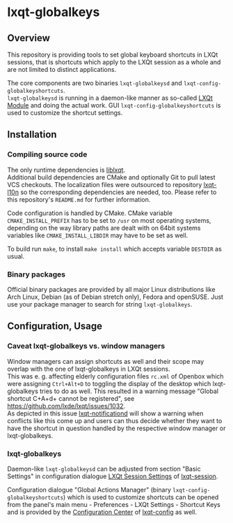 # lxqt-globalkeys

## Overview

This repository is providing tools to set global keyboard shortcuts in LXQt sessions, that is shortcuts which apply to the LXQt session as a whole and are not limited to distinct applications.

The core components are two binaries `lxqt-globalkeysd` and `lxqt-config-globalkeyshortcuts`.   
`lxqt-globalkeysd` is running in a daemon-like manner as so-called [LXQt Module](https://github.com/lxde/lxqt-session#lxqt-modules) and doing the actual work. GUI `lxqt-config-globalkeyshortcuts` is used to customize the shortcut settings.

## Installation

### Compiling source code

The only runtime dependencies is [liblxqt](https://github.com/lxde/liblxqt).   
Additional build dependencies are CMake and optionally Git to pull latest VCS checkouts. The localization files were outsourced to repository [lxqt-l10n](https://github.com/lxde/lxqt-l10n) so the corresponding dependencies are needed, too. Please refer to this repository's `README.md` for further information.   

Code configuration is handled by CMake. CMake variable `CMAKE_INSTALL_PREFIX` has to be set to `/usr` on most operating systems, depending on the way library paths are dealt with on 64bit systems variables like `CMAKE_INSTALL_LIBDIR` may have to be set as well.   

To build run `make`, to install `make install` which accepts variable `DESTDIR` as usual.   

### Binary packages

Official binary packages are provided by all major Linux distributions like Arch Linux, Debian (as of Debian stretch only), Fedora and openSUSE. Just use your package manager to search for string `lxqt-globalkeys`.

## Configuration, Usage

### Caveat lxqt-globalkeys vs. window managers

Window managers can assign shortcuts as well and their scope may overlap with the one of lxqt-globalkeys in LXQt sessions.   
This was e. g. affecting elderly configuration files `rc.xml` of Openbox which were assigning `Ctrl+Alt+D` to toggling the display of the desktop which lxqt-globalkeys tries to do as well. This resulted in a warning message "Global shortcut C+A+d+ cannot be registered", see https://github.com/lxde/lxqt/issues/1032.   
As depicted in this issue [lxqt-notificationd](https://github.com/lxde/lxqt-notificationd) will show a warning when conflicts like this come up and users can thus decide whether they want to have the shortcut in question handled by the respective window manager or lxqt-globalkeys.

### lxqt-globalkeys

Daemon-like `lxqt-globalkeysd` can be adjusted from section "Basic Settings" in configuration dialogue [LXQt Session Settings](https://github.com/lxde/lxqt-session#overview) of [lxqt-session](https://github.com/lxde/lxqt-session).

Configuration dialogue "Global Actions Manager" (binary `lxqt-config-globalkeyshortcuts`) which is used to customize shortcuts can be opened from the panel's main menu - Preferences - LXQt Settings - Shortcut Keys and is provided by the [Configuration Center](https://github.com/lxde/lxqt-config#configuration-center) of [lxqt-config](https://github.com/lxde/lxqt-config) as well.
